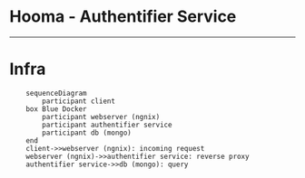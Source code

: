 # Hooma - Authentifier Service

---

# Infra

```mermaid
    sequenceDiagram
        participant client
    box Blue Docker
        participant webserver (ngnix)
        participant authentifier service
        participant db (mongo)
    end
    client->>webserver (ngnix): incoming request
    webserver (ngnix)->>authentifier service: reverse proxy
    authentifier service->>db (mongo): query
```
